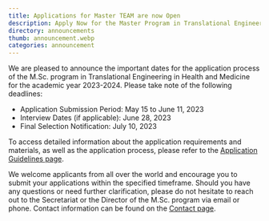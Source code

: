 ```yaml
---
title: Applications for Master TEAM are now Open
description: Apply Now for the Master Program in Translational Engineering in Health and Medicine!
directory: announcements
thumb: announcement.webp
categories: announcement
---
```

We are pleased to announce the important dates for the application process of the M.Sc. program in Translational Engineering in Health and Medicine for the academic year 2023-2024. Please take note of the following deadlines:

- Application Submission Period: May 15 to June 11, 2023
- Interview Dates (if applicable): June 28, 2023
- Final Selection Notification: July 10, 2023

To access detailed information about the application requirements and materials, as well as the application process, please refer to the [Application Guidelines page](https://masterteam.ntua.gr/admissions).

We welcome applicants from all over the world and encourage you to submit your applications within the specified timeframe. Should you have any questions or need further clarification, please do not hesitate to reach out to the Secretariat or the Director of the M.Sc. program via email or phone. 
Contact information can be found on the [Contact page](https://masterteam.ntua.gr/contact).
